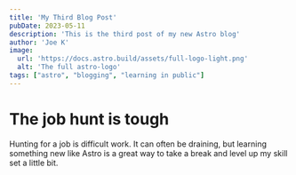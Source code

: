 ```yaml
---
title: 'My Third Blog Post'
pubDate: 2023-05-11
description: 'This is the third post of my new Astro blog'
author: 'Joe K'
image: 
  url: 'https://docs.astro.build/assets/full-logo-light.png' 
  alt: 'The full astro-logo'
tags: ["astro", "blogging", "learning in public"]
---
```

# The job hunt is tough

Hunting for a job is difficult work. It can often be draining, but learning something new like Astro is a great way to take a break and level up my skill set a little bit.
